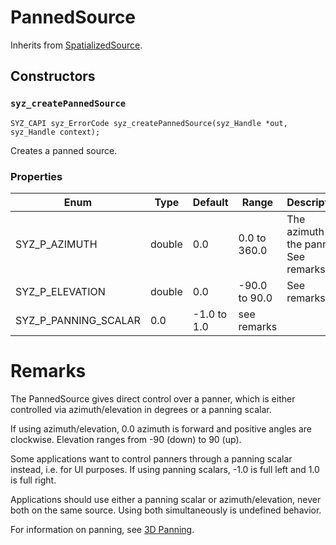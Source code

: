 # PannedSource

Inherits from [SpatializedSource](./spatialized_source.md).

## Constructors

### `syz_createPannedSource`

```
SYZ_CAPI syz_ErrorCode syz_createPannedSource(syz_Handle *out, syz_Handle context);
```

Creates a panned source.

### Properties

Enum | Type | Default | Range | Description
--- | --- | --- | --- | ---
SYZ_P_AZIMUTH | double | 0.0 | 0.0 to 360.0 | The azimuth of the panner. See remarks.
SYZ_P_ELEVATION | double | 0.0 | -90.0 to 90.0 | See remarks
SYZ_P_PANNING_SCALAR | 0.0 | -1.0 to 1.0 | see remarks

# Remarks

The PannedSource gives direct control over a panner, which is either controlled via azimuth/elevation in degrees or a panning scalar.

If using azimuth/elevation, 0.0 azimuth is forward and positive angles are clockwise.  Elevation ranges from -90 (down) to 90 (up).

Some applications want to control panners through a panning scalar instead, i.e. for UI purposes. If using panning scalars, -1.0 is full left and 1.0 is full right.

Applications should use either a panning scalar or azimuth/elevation, never both on the same source.  Using both simultaneously is undefined behavior.

For information on panning, see [3D Panning](../concepts/3d_panning.md).
